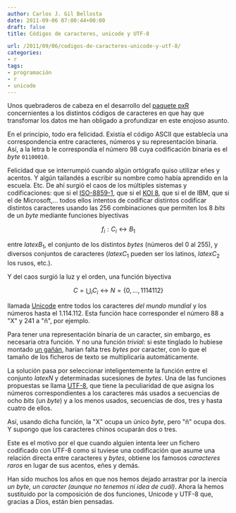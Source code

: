 ```yaml
---
author: Carlos J. Gil Bellosta
date: 2011-09-06 07:00:44+00:00
draft: false
title: Códigos de caracteres, unicode y UTF-8

url: /2011/09/06/codigos-de-caracteres-unicode-y-utf-8/
categories:
- r
tags:
- programación
- r
- unicode
---
```


Unos quebraderos de cabeza en el desarrollo del [paquete pxR](http://www.datanalytics.com/2011/07/28/el-paquete-pxr-en-cran/) concernientes a los distintos códigos de caracteres en que hay que transfomar los datos me han obligado a profundizar en este enojoso asunto.

En el principio, todo era felicidad. Existía el código ASCII que establecía una correspondencia entre caracteres, números y su representación binaria. Así, a la letra b le correspondía el número 98 cuya codificación binaria es el _byte_ `01100010`.

Felicidad que se interrumpió cuando algún ortógrafo quiso utilizar eñes y acentos. Y algún tailandés a escribir su nombre como había aprendido en la escuela. Etc. De ahí surgió el caos de los múltiples sistemas y codificaciones: que si el [ISO-8859-1](http://es.wikipedia.org/wiki/ISO_8859-1), que si el [KOI 8](http://es.wikipedia.org/wiki/KOI_8), que si el de IBM, que si el de Microsoft,... todos ellos intentos de codificar distintos codificar distintos caracteres usando las 256 combinaciones que permiten los 8 _bits_ de un _byte_ mediante funciones biyectivas



$$f_i: C_i \longleftrightarrow B_1$$


entre $latex B_1$, el conjunto de los distintos _bytes_ (números del 0 al 255), y diversos conjuntos de caracteres ($latex C_1$ pueden ser los latinos, $latex C_2$ los rusos, etc.).

Y del caos surgió la luz y el orden, una función biyectiva




$$C = \bigcup_i C_i \longleftrightarrow N = \{0, \dots, 1114112\}$$



llamada [Unicode](http://es.wikipedia.org/wiki/Unicode) entre todos los caracteres _del mundo mundial_ y los números hasta el 1.114.112. Esta función hace corresponder el número 88 a "X" y 241 a "ñ", por ejemplo.

Para tener una representación binaria de un caracter, sin embargo, es necesaria otra función. Y no una función _trivial_: si este tinglado lo hubiese montado [un gañán](http://www.datanalytics.com/2011/04/01/a-esa-gente-le-habia-hecho-falta-un-matematico/), harían falta tres _bytes_ por caracter, con lo que el tamaño de los ficheros de texto se multiplicaría automáticamente.

La solución pasa por seleccionar inteligentemente la función entre el conjunto $latex N$ y determinadas sucesiones de _bytes_. Una de las funciones propuestas se llama [UTF-8](http://es.wikipedia.org/wiki/UTF-8), que tiene la peculiaridad de que asigna los números correspondientes a los caracteres más usados a secuencias de ocho _bits_ (un _byte_) y a los menos usados, secuencias de dos, tres y hasta cuatro de ellos.

Así, usando dicha función, la "X" ocupa un único _byte_, pero "ñ" ocupa dos. Y supongo que los caracteres chinos ocuparán dos o tres.

Este es el motivo por el que cuando alguien intenta leer un fichero codificado con UTF-8 como si tuviese una codificación que asume una relación directa entre caracteres y _bytes_, obtiene los famosos _caracteres raros_ en lugar de sus acentos, eñes y demás.

Han sido muchos los años en que nos hemos dejado arrastrar por la inercia _un byte, un caracter (aunque no tenemos ni idea de cuál)_. Ahora la hemos sustituido por la composición de dos funciones, Unicode y UTF-8 que, gracias a Dios, están bien pensadas.

